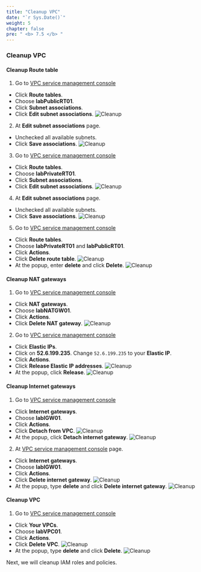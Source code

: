```yaml
---
title: "Cleanup VPC"
date: "`r Sys.Date()`"
weight: 5
chapter: false
pre: " <b> 7.5 </b> "
---
```


### Cleanup VPC

#### Cleanup Route table

1. Go to [VPC service management console](https://console.aws.amazon.com/vpc/home)

- Click **Route tables**.
- Choose **labPublicRT01**.
- Click **Subnet associations**.
- Click **Edit subnet associations**.
  ![Cleanup](/workshop.chaunguyen.site/images//7.cleanup/ws01-cleanup13.png)

2. At **Edit subnet associations** page.

- Unchecked all available subnets.
- Click **Save associations**.
  ![Cleanup](/workshop.chaunguyen.site/images//7.cleanup/ws01-cleanup14.png)

3. Go to [VPC service management console](https://console.aws.amazon.com/vpc/home)

- Click **Route tables**.
- Choose **labPrivateRT01**.
- Click **Subnet associations**.
- Click **Edit subnet associations**.
  ![Cleanup](/workshop.chaunguyen.site/images//7.cleanup/ws01-cleanup15.png)

4. At **Edit subnet associations** page.

- Unchecked all available subnets.
- Click **Save associations**.
  ![Cleanup](/workshop.chaunguyen.site/images//7.cleanup/ws01-cleanup14.png)

5. Go to [VPC service management console](https://console.aws.amazon.com/vpc/home)

- Click **Route tables**.
- Choose **labPrivateRT01** and **labPublicRT01**.
- Click **Actions**.
- Click **Delete route table**.
  ![Cleanup](/workshop.chaunguyen.site/images//7.cleanup/ws01-cleanup16.png)
- At the popup, enter **delete** and click **Delete**.
  ![Cleanup](/workshop.chaunguyen.site/images//7.cleanup/ws01-cleanup17.png)

#### Cleanup NAT gateways

1. Go to [VPC service management console](https://console.aws.amazon.com/vpc/home)

- Click **NAT gateways**.
- Choose **labNATGW01**.
- Click **Actions**.
- Click **Delete NAT gateway**.
  ![Cleanup](/workshop.chaunguyen.site/images//7.cleanup/ws01-cleanup18.png)

2. Go to [VPC service management console](https://console.aws.amazon.com/vpc/home)

- Click **Elastic IPs**.
- Click on **52.6.199.235**. Change `52.6.199.235` to your **Elastic IP**.
- Click **Actions**.
- Click **Release Elastic IP addresses**.
  ![Cleanup](/workshop.chaunguyen.site/images//7.cleanup/ws01-cleanup19.png)
- At the popup, click **Release**.
  ![Cleanup](/workshop.chaunguyen.site/images//7.cleanup/ws01-cleanup20.png)

#### Cleanup Internet gateways

1. Go to [VPC service management console](https://console.aws.amazon.com/vpc/home)

- Click **Internet gateways**.
- Choose **labIGW01**.
- Click **Actions**.
- Click **Detach from VPC**.
  ![Cleanup](/workshop.chaunguyen.site/images//7.cleanup/ws01-cleanup21.png)
- At the popup, click **Detach internet gateway**.
  ![Cleanup](/workshop.chaunguyen.site/images//7.cleanup/ws01-cleanup22.png)

2. At [VPC service management console](https://console.aws.amazon.com/vpc/home) page.

- Click **Internet gateways**.
- Choose **labIGW01**.
- Click **Actions**.
- Click **Delete internet gateway**.
  ![Cleanup](/workshop.chaunguyen.site/images//7.cleanup/ws01-cleanup23.png)
- At the popup, type **delete** and click **Delete internet gateway**.
  ![Cleanup](/workshop.chaunguyen.site/images//7.cleanup/ws01-cleanup24.png)

#### Cleanup VPC

1. Go to [VPC service management console](https://console.aws.amazon.com/vpc/home)

- Click **Your VPCs**.
- Choose **labVPC01**.
- Click **Actions**.
- Click **Delete VPC**.
  ![Cleanup](/workshop.chaunguyen.site/images//7.cleanup/ws01-cleanup27.png)
- At the popup, type **delete** and click **Delete**.
  ![Cleanup](/workshop.chaunguyen.site/images//7.cleanup/ws01-cleanup28.png)

Next, we will cleanup IAM roles and policies.

